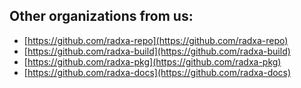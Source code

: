 ## Other organizations from us:

- [https://github.com/radxa-repo](https://github.com/radxa-repo)
- [https://github.com/radxa-build](https://github.com/radxa-build)
- [https://github.com/radxa-pkg](https://github.com/radxa-pkg)
- [https://github.com/radxa-docs](https://github.com/radxa-docs)
